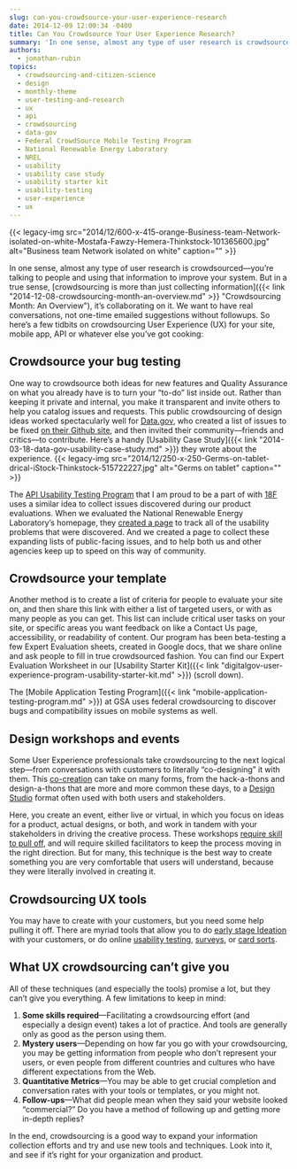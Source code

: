 ```yaml
---
slug: can-you-crowdsource-your-user-experience-research
date: 2014-12-09 12:00:34 -0400
title: Can You Crowdsource Your User Experience Research?
summary: 'In one sense, almost any type of user research is crowdsourced&mdash;you’re talking to people and using that information to improve your system. But in a true sense, crowdsourcing is more than just collecting information, it’s collaborating on it. We want to have real conversations, not one-time emailed suggestions without followups. So here’s a few tidbits'
authors:
  - jonathan-rubin
topics:
  - crowdsourcing-and-citizen-science
  - design
  - monthly-theme
  - user-testing-and-research
  - ux
  - api
  - crowdsourcing
  - data-gov
  - Federal CrowdSource Mobile Testing Program
  - National Renewable Energy Laboratory
  - NREL
  - usability
  - usability case study
  - usability starter kit
  - usability-testing
  - user-experience
  - ux
---
```


{{< legacy-img src="2014/12/600-x-415-orange-Business-team-Network-isolated-on-white-Mostafa-Fawzy-Hemera-Thinkstock-101365600.jpg" alt="Business team Network isolated on white" caption="" >}} 

In one sense, almost any type of user research is crowdsourced—you’re talking to people and using that information to improve your system. But in a true sense, [crowdsourcing is more than just collecting information]({{< link "2014-12-08-crowdsourcing-month-an-overview.md" >}} "Crowdsourcing Month: An Overview"), it’s collaborating on it. We want to have real conversations, not one-time emailed suggestions without followups. So here’s a few tidbits on crowdsourcing User Experience (UX) for your site, mobile app, API or whatever else you&#8217;ve got cooking:

## Crowdsource your bug testing

One way to crowdsource both ideas for new features and Quality Assurance on what you already have is to turn your “to-do” list inside out. Rather than keeping it private and internal, you make it transparent and invite others to help you catalog issues and requests. This public crowdsourcing of design ideas worked spectacularly well for [Data.gov](http://www.data.gov/), who created a list of issues to be fixed [on their Github site](https://github.com/GSA/data.gov/issues?q=is%3Aopen), and then invited their community—friends and critics—to contribute. Here’s a handy [Usability Case Study]({{< link "2014-03-18-data-gov-usability-case-study.md" >}}) they wrote about the experience. {{< legacy-img src="2014/12/250-x-250-Germs-on-tablet-drical-iStock-Thinkstock-515722227.jpg" alt="Germs on tablet" caption="" >}} 

The [API Usability Testing Program](http://18f.github.io/API-Usability-Testing/) that I am proud to be a part of with [18F](https://18f.gsa.gov/) uses a similar idea to collect issues discovered during our product evaluations. When we evaluated the National Renewable Energy Laboratory’s homepage, they [created a page](https://github.com/NREL/developer.nrel.gov/labels/ux-feedback) to track all of the usability problems that were discovered. And we created a page to collect these expanding lists of public-facing issues, and to help both us and other agencies keep up to speed on this way of community.

## Crowdsource your template

Another method is to create a list of criteria for people to evaluate your site on, and then share this link with either a list of targeted users, or with as many people as you can get. This list can include critical user tasks on your site, or specific areas you want feedback on like a Contact Us page, accessibility, or readability of content. Our program has been beta-testing a few Expert Evaluation sheets, created in Google docs, that we share online and ask people to fill in true crowdsourced fashion. You can find our Expert Evaluation Worksheet in our [Usability Starter Kit]({{< link "digitalgov-user-experience-program-usability-starter-kit.md" >}}) (scroll down).

The [Mobile Application Testing Program]({{< link "mobile-application-testing-program.md" >}}) at GSA uses federal crowdsourcing to discover bugs and compatibility issues on mobile systems as well.

## Design workshops and events

Some User Experience professionals take crowdsourcing to the next logical step—from conversations with customers to literally “co-designing” it with them. This [co-creation](http://uxmag.com/articles/designing-with-stakeholders-accelerating-the-design-process-through-co-creation) can take on many forms, from the hack-a-thons and design-a-thons that are more and more common these days, to a [Design Studio](http://www.uie.com/articles/design_studio_methodology/) format often used with both users and stakeholders.

Here, you create an event, either live or virtual, in which you focus on ideas for a product, actual designs, or both, and work in tandem with your stakeholders in driving the creative process. These workshops [require skill to pull off](http://www.adaptivepath.com/ideas/the-ux-of-co-design-experience-principles-for-successful-client-workshops/), and will require skilled facilitators to keep the process moving in the right direction. But for many, this technique is the best way to create something you are very comfortable that users will understand, because they were literally involved in creating it.

## Crowdsourcing UX tools

You may have to create with your customers, but you need some help pulling it off. There are myriad tools that allow you to do [early stage Ideation](https://www.google.com/webhp?sourceid=chrome-instant&ion=1&espv=2&ie=UTF-8#safe=active&q=ideation+tools) with your customers, or do online [usability testing](https://www.google.com/webhp?sourceid=chrome-instant&ion=1&espv=2&ie=UTF-8#safe=active&q=online+usability+testing+tool), [surveys](https://www.google.com/webhp?sourceid=chrome-instant&ion=1&espv=2&ie=UTF-8#safe=active&q=online+survey+tool), or [card sorts](https://www.google.com/webhp?sourceid=chrome-instant&ion=1&espv=2&ie=UTF-8#safe=active&q=online+card+sort+tool).

## What UX crowdsourcing can’t give you

All of these techniques (and especially the tools) promise a lot, but they can’t give you everything. A few limitations to keep in mind:

  1. **Some skills required**—Facilitating a crowdsourcing effort (and especially a design event) takes a lot of practice. And tools are generally only as good as the person using them.
  2. **Mystery users**—Depending on how far you go with your crowdsourcing, you may be getting information from people who don’t represent your users, or even people from different countries and cultures who have different expectations from the Web.
  3. **Quantitative Metrics**—You may be able to get crucial completion and conversation rates with your tools or templates, or you might not.
  4. **Follow-ups**—What did people mean when they said your website looked “commercial?” Do you have a method of following up and getting more in-depth replies?

In the end, crowdsourcing is a good way to expand your information collection efforts and try and use new tools and techniques. Look into it, and see if it&#8217;s right for your organization and product.